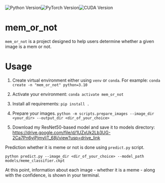 ![Python Version](https://img.shields.io/badge/Python-3.10-blue)![PyTorch Version](https://img.shields.io/badge/PyTorch-2.5.1-red)![CUDA Version](https://img.shields.io/badge/CUDA-12.4-green)
# mem_or_not

`mem_or_not` is a project designed to help users determine whether a given image is a mem or not.

# Usage

1. Create virtual environment either using `venv` or `conda`. For example:
`conda create -n "mem_or_not" python=3.10`

2. Activate your environment:
`conda activate mem_or_not`

3. Install all requirements:
`pip install .`

4. Prepare your images.
`python -m scripts.prepare_images --image_dir <your_dir> --output_dir <dir_of_your_choice>`

5. Download my ResNet50-based model and save it to models directory: https://drive.google.com/file/d/1UZxUk2Lb3UG-2Ca7Pn6yjPjmyliT_68j/view?usp=drive_link

Prediction whether it is meme or not is done using `predict.py` script.

`python predict.py --image_dir <dir_of_your_choice> --model_path models/meme_classifier.ckpt`

At this point, information about each image - whether it is a meme - along with the confidence, is shown in your terminal.
